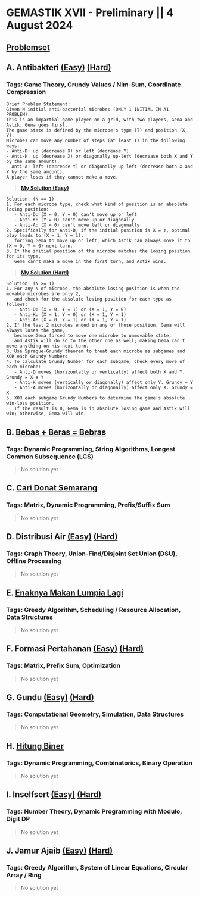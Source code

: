 # GEMASTIK XVII - Preliminary || 4 August 2024
## [Problemset](https://tlx.toki.id/problems/gemastik-2024-pemrograman-penyisihan)

## A. Antibakteri [(Easy)](https://tlx.toki.id/problems/gemastik-2024-pemrograman-penyisihan/A1) [(Hard)](https://tlx.toki.id/problems/gemastik-2024-pemrograman-penyisihan/A2)
### Tags: Game Theory, Grundy Values / Nim-Sum, Coordinate Compression
```
Brief Problem Statement:
Given N initial anti-bacterial microbes (ONLY 1 INITIAL IN A1 PROBLEM).
This is an impartial game played on a grid, with two players, Gema and Astik. Gema goes first.
The game state is defined by the microbe's type (T) and position (X, Y).
Microbes can move any number of steps (at least 1) in the following ways:
- Anti-D: up (decrease X) or left (decrease Y).
- Anti-K: up (decrease X) or diagonally up-left (decrease both X and Y by the same amount).
- Anti-A: left (decrease Y) or diagonally up-left (decrease both X and Y by the same amount).
A player loses if they cannot make a move. 
```
> **[My Solution (Easy)](A1.cpp)**
```
Solution: (N == 1)
1. For each microbe type, check what kind of position is an absolute losing position:
   - Anti-D: (X = 0, Y = 0) can't move up or left
   - Anti-K: (Y = 0) can't move up or diagonally
   - Anti-A: (X = 0) can't move left or diagonally
2. Specifically for Anti-D, if the initial position is X = Y, optimal play leads to (X = 1, Y = 1),
   forcing Gema to move up or left, which Astik can always move it to (X = 0, Y = 0) next turn.
3. If the initial position of the microbe matches the losing position for its type,
   Gema can't make a move in the first turn, and Astik wins.
```
> **[My Solution (Hard)](A2.cpp)**
```
Solution: (N >= 1)
1. For any N of microbe, the absolute losing position is when the movable microbes are only 2,
   and check for the absolute losing position for each type as follows:
   - Anti-D: (X = 0, Y = 1) or (X = 1, Y = 0)
   - Anti-K: (X = 1, Y = 0) or (X = 1, Y = 1)
   - Anti-A: (X = 0, Y = 1) or (X = 1, Y = 1)
2. If the last 2 microbes ended in any of those position, Gema will always loses the game,
   because Gema forced to move one microbe to unmovable state,
   and Astik will do so to the other one as well; making Gema can't move anything on his next turn.
3. Use Sprague-Grundy theorem to treat each microbe as subgames and XOR each Grundy Numbers
4. To calculate Grundy Number for each subgame, check every move of each microbe:
   - Anti-D moves (horizontally or vertically) affect both X and Y. Grundy = X ⊕ Y
   - Anti-K moves (vertically or diagonally) affect only Y. Grundy = Y
   - Anti-A moves (horizontally or diagonally) affect only X. Grundy = X
5. XOR each subgame Grundy Numbers to determine the game's absolute win-loss position.
   If the result is 0, Gema is in absolute losing game and Astik will win; otherwise, Gema will win.
```

## B. [Bebas + Beras = Bebras](https://tlx.toki.id/problems/gemastik-2024-pemrograman-penyisihan/B)
### Tags: Dynamic Programming, String Algorithms, Longest Common Subsequence (LCS)
> No solution yet

## C. [Cari Donat Semarang](https://tlx.toki.id/problems/gemastik-2024-pemrograman-penyisihan/C)
### Tags: Matrix, Dynamic Programming, Prefix/Suffix Sum
> No solution yet

## D. Distribusi Air [(Easy)](https://tlx.toki.id/problems/gemastik-2024-pemrograman-penyisihan/D1) [(Hard)](https://tlx.toki.id/problems/gemastik-2024-pemrograman-penyisihan/D2)
### Tags: Graph Theory, Union-Find/Disjoint Set Union (DSU), Offline Processing
> No solution yet

## E. [Enaknya Makan Lumpia Lagi](https://tlx.toki.id/problems/gemastik-2024-pemrograman-penyisihan/E)
### Tags: Greedy Algorithm, Scheduling / Resource Allocation, Data Structures
> No solution yet

## F. Formasi Pertahanan [(Easy)](https://tlx.toki.id/problems/gemastik-2024-pemrograman-penyisihan/F1) [(Hard)](https://tlx.toki.id/problems/gemastik-2024-pemrograman-penyisihan/F2)
### Tags: Matrix, Prefix Sum, Optimization
> No solution yet

## G. Gundu [(Easy)](https://tlx.toki.id/problems/gemastik-2024-pemrograman-penyisihan/G1) [(Hard)](https://tlx.toki.id/problems/gemastik-2024-pemrograman-penyisihan/G2)
### Tags: Computational Geometry, Simulation, Data Structures
> No solution yet

## H. [Hitung Biner](https://tlx.toki.id/problems/gemastik-2024-pemrograman-penyisihan/H)
### Tags: Dynamic Programming, Combinatorics, Binary Operation
> No solution yet

## I. Inselfsert [(Easy)](https://tlx.toki.id/problems/gemastik-2024-pemrograman-penyisihan/I1) [(Hard)](https://tlx.toki.id/problems/gemastik-2024-pemrograman-penyisihan/I2)
### Tags: Number Theory, Dynamic Programming with Modulo, Digit DP
> No solution yet

## J. Jamur Ajaib [(Easy)](https://tlx.toki.id/problems/gemastik-2024-pemrograman-penyisihan/J1) [(Hard)](https://tlx.toki.id/problems/gemastik-2024-pemrograman-penyisihan/J2)
### Tags: Greedy Algorithm, System of Linear Equations, Circular Array / Ring
> No solution yet
